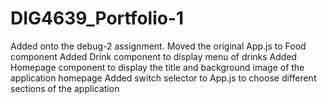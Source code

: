 # DIG4639_Portfolio-1

Added onto the debug-2 assignment.
Moved the original App.js to Food component
Added Drink component to display menu of drinks
Added Homepage component to display the title and background image of the application homepage
Added switch selector to App.js to choose different sections of the application
